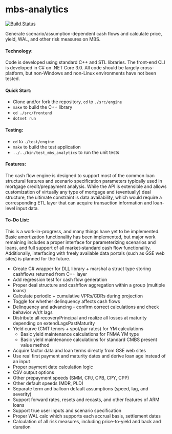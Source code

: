 # mbs-analytics
[![Build Status](https://travis-ci.com/gandhis1/mbs-analytics.svg?branch=master)](https://travis-ci.com/gandhis1/mbs-analytics)

Generate scenario/assumption-dependent cash flows and calculate price, yield, WAL, and other risk measures on MBS.

#### Technology:

Code is developed using standard C++ and STL libraries. The front-end CLI is developed in C# on .NET Core 3.0. All code should be largely cross-platform, but non-Windows and non-Linux environments have not been tested.

#### Quick Start:

- Clone and/or fork the repository, `cd` to `./src/engine`
- `make` to build the C++ library
- `cd ./src/frontend`
- `dotnet run`

#### Testing:

- `cd` to `./test/engine`
- `make` to build the test application
- `../../bin/test_mbs_analytics` to run the unit tests

#### Features:

The cash flow engine is designed to support most of the common loan structural features and scenario specification parameters typically used in mortgage credit/prepayment analysis. While the API is extensible and allows customization of virtually any type of mortgage and (eventually) deal structure, the ultimate constraint is data availability, which would require a corresponding ETL layer that can acquire transaction information and loan-level input data.

#### To-Do List:

This is a work-in-progress, and many things have yet to be implemented. Basic amortization functionality has been implemented, but major work remaining includes a proper interface for parameterizing scenarios and loans, and full support of all market-standard cash flow functionality. Additionally, interfacing with freely available data portals (such as GSE web sites) is planned for the future.


- Create C# wrapper for DLL library + marshal a struct type storing cashflows returned from C++ layer
- Add regression test for cash flow generation
- Proper deal structure and cashflow aggregation within a group (multiple loans)
- Calculate periodic + cumulative VPRs/CDRs during projection
- Toggle for whether delinquency affects cash flows
- Delinquency and advancing - confirm correct calculations and check behavior w/r/t lags
- Distribute all recoveryPrincipal and realize all losses at maturity depending on extendLagsPastMaturity
- Yield curve (CMT tenors + spot/par rates) for YM calculations
  - Basic yield maintenance calculations for FNMA YM type
  - Basic yield maintenance calculations for standard CMBS present value method
- Acquire factor data and loan terms directly from GSE web sites
- Use real first payment and maturity dates and derive loan age instead of an input
- Proper payment date calculation logic
- CSV output options
- Other prepayment speeds (SMM, CPJ, CPB, CPY, CPP)
- Other default speeds (MDR, PLD)
- Separate term and balloon default assumptions (speed, lag, and severity)
- Support forward rates, resets and recasts, and other features of ARM loans
- Support true user inputs and scenario specification
- Proper WAL calc which supports each accrual basis, settlement dates
- Calculation of all risk measures, including price-to-yield and back and duration
